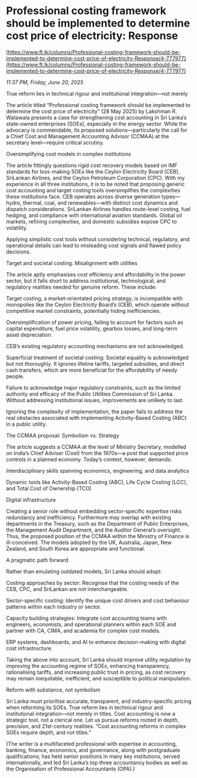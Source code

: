 # Professional costing framework should be implemented to determine cost price of electricity: Response

[https://www.ft.lk/columns/Professional-costing-framework-should-be-implemented-to-determine-cost-price-of-electricity-Response/4-777977](https://www.ft.lk/columns/Professional-costing-framework-should-be-implemented-to-determine-cost-price-of-electricity-Response/4-777977)

*11:37 PM, Friday, June 20, 2025*

True reform lies in technical rigour and institutional integration—not merely

The article titled “Professional costing framework should be implemented to determine the cost price of electricity” (28 May 2025) by Lakshman R. Watawala presents a case for strengthening cost accounting in Sri Lanka’s state-owned enterprises (SOEs), especially in the energy sector. While the advocacy is commendable, its proposed solutions—particularly the call for a Chief Cost and Management Accounting Advisor (CCMAA) at the secretary level—require critical scrutiny.

Oversimplifying cost models in complex institutions

The article fittingly questions rigid cost recovery models based on IMF standards for loss-making SOEs like the Ceylon Electricity Board (CEB), SriLankan Airlines, and the Ceylon Petroleum Corporation (CPC). With my experience in all three institutions, it is to be noted that proposing generic cost accounting and target costing tools oversimplifies the complexities these institutions face. CEB operates across diverse generation types—hydro, thermal, coal, and renewables—with distinct cost dynamics and dispatch considerations. SriLankan Airlines handles route-level costing, fuel hedging, and compliance with international aviation standards. Global oil markets, refining complexities, and domestic subsidies expose CPC to volatility.

Applying simplistic cost tools without considering technical, regulatory, and operational details can lead to misleading cost signals and flawed policy decisions.

Target and societal costing: Misalignment with utilities

The article aptly emphasises cost efficiency and affordability in the power sector, but it falls short to address institutional, technological, and regulatory realities needed for genuine reform. These include:

Target costing, a market-orientated pricing strategy, is incompatible with monopolies like the Ceylon Electricity Board’s (CEB), which operate without competitive market constraints, potentially hiding inefficiencies.

Oversimplification of power pricing, failing to account for factors such as capital expenditure, fuel price volatility, gearbox losses, and long-term asset depreciation.

CEB’s existing regulatory accounting mechanisms are not acknowledged.

Superficial treatment of societal costing: Societal equality is acknowledged but not thoroughly. It ignores lifeline tariffs, targeted subsidies, and direct cash transfers, which are more beneficial for the affordability of needy people.

Failure to acknowledge major regulatory constraints, such as the limited authority and efficacy of the Public Utilities Commission of Sri Lanka. Without addressing institutional issues, improvements are unlikely to last.

Ignoring the complexity of implementation, the paper fails to address the real obstacles associated with implementing Activity-Based Costing (ABC) in a public utility.

The CCMAA proposal: Symbolism vs. Strategy

The article suggests a CCMAA at the level of Ministry Secretary, modelled on India’s Chief Adviser (Cost) from the 1970s—a post that supported price controls in a planned economy. Today’s context, however, demands:

Interdisciplinary skills spanning economics, engineering, and data analytics

Dynamic tools like Activity-Based Costing (ABC), Life Cycle Costing (LCC), and Total Cost of Ownership (TCO)

Digital infrastructure

Creating a senior role without embedding sector-specific expertise risks redundancy and inefficiency. Furthermore may overlap with existing departments in the Treasury, such as the Department of Public Enterprises, the Management Audit Department, and the Auditor General’s oversight. Thus, the proposed position of the CCMAA within the Ministry of Finance is ill-conceived. The models adopted by the UK, Australia, Japan, New Zealand, and South Korea are appropriate and functional.

A pragmatic path forward

Rather than emulating outdated models, Sri Lanka should adopt:

Costing approaches by sector: Recognise that the costing needs of the CEB, CPC, and SriLankan are not interchangeable.

Sector-specific costing: Identify the unique cost drivers and cost behaviour patterns within each industry or sector.

Capacity building strategies: Integrate cost accounting teams with engineers, economists, and operational planners within each SOE and partner with CA, CIMA, and academia for complex cost models.

ERP systems, dashboards, and AI to enhance decision-making with digital cost infrastructure.

Taking the above into account, Sri Lanka should improve utility regulation by improving the accounting regime of SOEs, enhancing transparency, rationalising tariffs, and increasing public trust in pricing, as cost recovery may remain inequitable, inefficient, and susceptible to political manipulation.

Reform with substance, not symbolism

Sri Lanka must prioritise accurate, transparent, and industry-specific pricing when reforming its SOEs. True reform lies in technical rigour and institutional integration—not merely in titles. Cost accounting is now a strategic tool, not a clerical one. Let us pursue reforms rooted in depth, precision, and 21st-century realities. “Cost accounting reforms in complex SOEs require depth, and not titles.”

(The writer is a multifaceted professional with expertise in accounting, banking, finance, economics, and governance, along with postgraduate qualifications; has held senior positions in many key institutions, served internationally, and led Sri Lanka’s top three accountancy bodies as well as the Organisation of Professional Accountants (OPA).)

